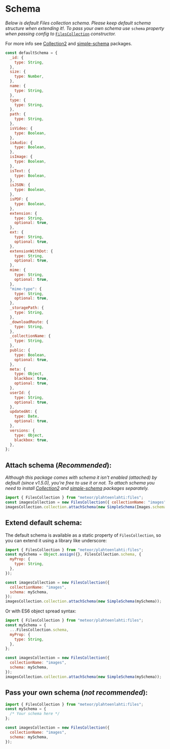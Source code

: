 # Schema

_Below is default Files collection schema. Please keep default schema structure when extending it!. To pass your own schema use_ `schema` _property when passing config to_ [`FilesCollection`](https://github.com/veliovgroup/Meteor-Files/blob/master/docs/constructor.md) _constructor._

For more info see [Collection2](https://github.com/aldeed/meteor-collection2) and [simple-schema](https://atmospherejs.com/aldeed/simple-schema) packages.

```js
const defaultSchema = {
  _id: {
    type: String,
  },
  size: {
    type: Number,
  },
  name: {
    type: String,
  },
  type: {
    type: String,
  },
  path: {
    type: String,
  },
  isVideo: {
    type: Boolean,
  },
  isAudio: {
    type: Boolean,
  },
  isImage: {
    type: Boolean,
  },
  isText: {
    type: Boolean,
  },
  isJSON: {
    type: Boolean,
  },
  isPDF: {
    type: Boolean,
  },
  extension: {
    type: String,
    optional: true,
  },
  ext: {
    type: String,
    optional: true,
  },
  extensionWithDot: {
    type: String,
    optional: true,
  },
  mime: {
    type: String,
    optional: true,
  },
  "mime-type": {
    type: String,
    optional: true,
  },
  _storagePath: {
    type: String,
  },
  _downloadRoute: {
    type: String,
  },
  _collectionName: {
    type: String,
  },
  public: {
    type: Boolean,
    optional: true,
  },
  meta: {
    type: Object,
    blackbox: true,
    optional: true,
  },
  userId: {
    type: String,
    optional: true,
  },
  updatedAt: {
    type: Date,
    optional: true,
  },
  versions: {
    type: Object,
    blackbox: true,
  },
};
```

## Attach schema (_Recommended_):

_Although this package comes with schema it isn't enabled (attached) by default (since v1.5.0), you're free to use it or not. To attach schema you need to install [Collection2](https://github.com/aldeed/meteor-collection2) and [simple-schema](https://atmospherejs.com/aldeed/simple-schema) packages separately._

```js
import { FilesCollection } from "meteor/plahteenlahti:files";
const imagesCollection = new FilesCollection({ collectionName: "images" });
imagesCollection.collection.attachSchema(new SimpleSchema(Images.schema));
```

## Extend default schema:

The default schema is available as a static property of `FilesCollection`, so you can extend it using a library like underscore:

```js
import { FilesCollection } from "meteor/plahteenlahti:files";
const mySchema = Object.assign({}, FilesCollection.schema, {
  myProp: {
    type: String,
  },
});

const imagesCollection = new FilesCollection({
  collectionName: "images",
  schema: mySchema,
});
imagesCollection.collection.attachSchema(new SimpleSchema(mySchema));
```

Or with ES6 object spread syntax:

```js
import { FilesCollection } from "meteor/plahteenlahti:files";
const mySchema = {
  ...FilesCollection.schema,
  myProp: {
    type: String,
  },
};

const imagesCollection = new FilesCollection({
  collectionName: "images",
  schema: mySchema,
});
imagesCollection.collection.attachSchema(new SimpleSchema(mySchema));
```

## Pass your own schema (_not recommended_):

```js
import { FilesCollection } from "meteor/plahteenlahti:files";
const mySchema = {
  /* Your schema here */
};

const imagesCollection = new FilesCollection({
  collectionName: "images",
  schema: mySchema,
});
```
